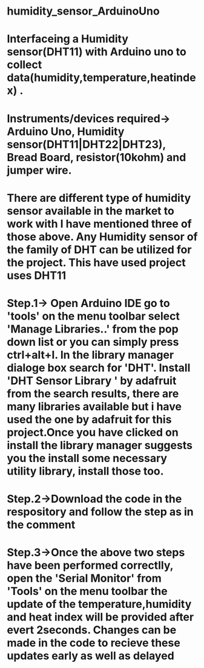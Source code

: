 # humidity_sensor_ArduinoUno
# Interfaceing a Humidity sensor(DHT11) with Arduino uno to collect data(humidity,temperature,heatindex)  .
# Instruments/devices required-> Arduino Uno, Humidity sensor(DHT11|DHT22|DHT23), Bread Board, resistor(10kohm) and jumper wire.
# There are different type of humidity sensor available in the market to work with I have mentioned three of those above. Any Humidity sensor of the family of DHT can be utilized   for the project. This have used project uses DHT11 
# Step.1-> Open Arduino IDE go to 'tools' on the menu toolbar select 'Manage Libraries..' from the pop down list or you can simply press ctrl+alt+I. In the library manager dialoge   box search for 'DHT'. Install 'DHT Sensor Library ' by adafruit from the search results, there are many libraries available but i have used the one by adafruit for this   project.Once you have clicked on install the library manager suggests you the install some necessary utility library, install those too. 
# Step.2->Download the code in the respository and follow the step as in the comment
# Step.3->Once the above two steps have been performed correctlly, open the 'Serial Monitor' from 'Tools' on the menu toolbar the update of the temperature,humidity and heat index will be provided after evert 2seconds. Changes can be made in the code to recieve these updates early as well as delayed 



